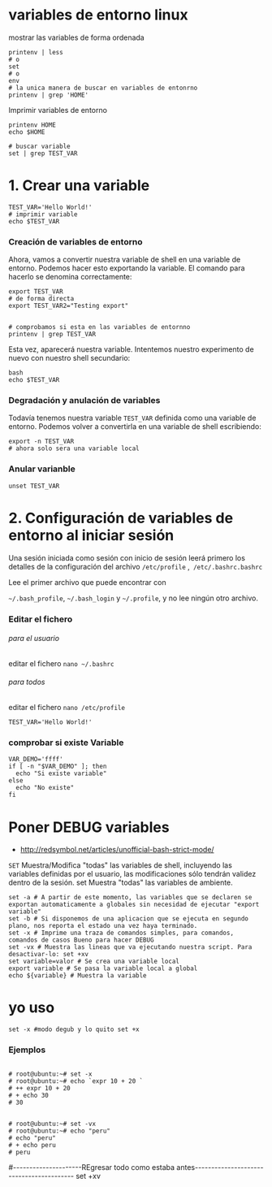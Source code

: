 # variables de entorno linux

mostrar las  variables de forma ordenada
```shell
printenv | less
# o
set
# o
env 
# la unica manera de buscar en variables de entonrno
printenv | grep 'HOME' 
```


Imprimir variables de entorno
```shell
printenv HOME
echo $HOME

# buscar variable
set | grep TEST_VAR
```


# 1. Crear una variable

```shell
TEST_VAR='Hello World!'
# imprimir variable
echo $TEST_VAR
```

### Creación de variables de entorno
Ahora, vamos a convertir nuestra variable de shell en una variable de entorno. Podemos hacer esto exportando la variable. El comando para hacerlo se denomina correctamente:

```shell
export TEST_VAR
# de forma directa
export TEST_VAR2="Testing export"


# comprobamos si esta en las variables de entornno
printenv | grep TEST_VAR
```
Esta vez, aparecerá nuestra variable. Intentemos nuestro experimento de nuevo con nuestro shell secundario:

````shell
bash
echo $TEST_VAR
````

### Degradación y anulación de variables
Todavía tenemos nuestra variable `TEST_VAR` definida como una variable de entorno. Podemos volver a convertirla en una variable de shell escribiendo:

```shell
export -n TEST_VAR
# ahora solo sera una variable local
```

### Anular  varianble
```shell
unset TEST_VAR
```

# 2. Configuración de variables de entorno al iniciar sesión
Una sesión iniciada como sesión con inicio de sesión 
leerá primero los detalles de la
configuración del archivo `/etc/profile` ,` /etc/.bashrc.bashrc`


Lee el primer archivo que puede encontrar con

`~/.bash_profile`, `~/.bash_login` y `~/.profile`, y no lee ningún otro archivo.


### Editar el fichero

###### para el usuario
editar el fichero `nano ~/.bashrc`
###### para todos
editar el fichero `nano /etc/profile`
```shell
TEST_VAR='Hello World!'
```

### comprobar si existe Variable
```shell
VAR_DEMO='ffff'
if [ -n "$VAR_DEMO" ]; then
  echo "Si existe variable"
else
  echo "No existe"
fi

```


# Poner DEBUG  variables


- http://redsymbol.net/articles/unofficial-bash-strict-mode/


`SET` Muestra/Modifica "todas" las variables de shell, incluyendo las variables definidas por el usuario,
las modificaciones sólo tendrán validez dentro de la sesión.
set Muestra "todas" las variables de ambiente.

```shell
set -a # A partir de este momento, las variables que se declaren se exportan automaticamente a globales sin necesidad de ejecutar "export variable"
set -b # Si disponemos de una aplicacion que se ejecuta en segundo plano, nos reporta el estado una vez haya terminado.
set -x # Imprime una traza de comandos simples, para comandos, comandos de casos Bueno para hacer DEBUG
set -vx # Muestra las lineas que va ejecutando nuestra script. Para desactivar-lo: set +xv
set variable=valor # Se crea una variable local
export variable # Se pasa la variable local a global
echo ${variable} # Muestra la variable
```



# yo uso
```shell
set -x #modo degub y lo quito set +x
```

### Ejemplos
```shell

# root@ubuntu:~# set -x
# root@ubuntu:~# echo `expr 10 + 20 `
# ++ expr 10 + 20
# + echo 30
# 30


# root@ubuntu:~# set -vx
# root@ubuntu:~# echo "peru"
# echo "peru"
# + echo peru
# peru

```	
	
#---------------------REgresar todo como estaba  antes-----------------------------------------
set +xv
